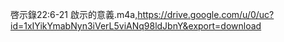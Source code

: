 啓示錄22:6-21 啟示的意義.m4a,https://drive.google.com/u/0/uc?id=1xIYikYmabNyn3iVerL5viANq98ldJbnY&export=download